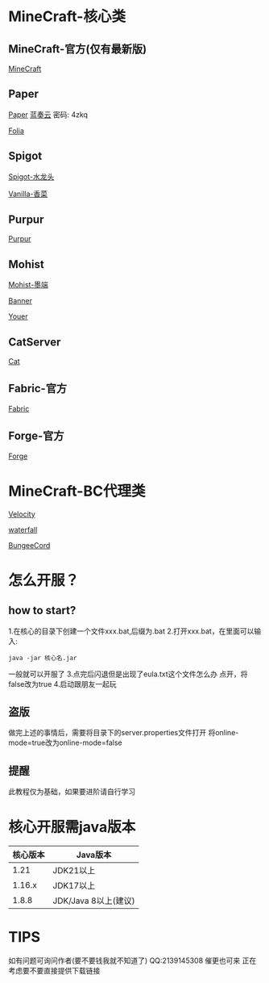 # MineCraft-核心类
## MineCraft-官方(仅有最新版)

[MineCraft](https://www.minecraft.net/en-us/download/server)

## Paper

[Paper](https://papermc.io)  [蓝奏云](https://wwev.lanzouv.com/b007spa9ri) 密码: 4zkq

[Folia](https://papermc.io/software/folia)

## Spigot

[Spigot-水龙头](https://getbukkit.org/download/spigot/)

[Vanilla-香菜](https://getbukkit.org/download/vanilla)

## Purpur

[Purpur](https://purpurmc.org/)

## Mohist

[Mohist-墨端](https://mohistmc.com/)

[Banner](https://mohistmc.com/software/banner)

[Youer](https://mohistmc.com/software/youer)

## CatServer

[Cat](https://github.com/Luohuayu/CatServer)

## Fabric-官方

[Fabric](https://fabricmc.net/use/server/)

## Forge-官方

[Forge](https://files.minecraftforge.net/net/minecraftforge/forge/)

# MineCraft-BC代理类

[Velocity](https://papermc.io/downloads/velocity)

[waterfall](https://papermc.io/downloads/waterfall)

[BungeeCord](https://ci.md-5.net/job/BungeeCord/)

# 怎么开服？
## how to start?

1.在核心的目录下创建一个文件xxx.bat,后缀为.bat
2.打开xxx.bat，在里面可以输入:
```
java -jar 核心名.jar
```
一般就可以开服了
3.点完后闪退但是出现了eula.txt这个文件怎么办
  点开，将false改为true
4.启动跟朋友一起玩

## 盗版

做完上述的事情后，需要将目录下的server.properties文件打开
将online-mode=true改为online-mode=false

## 提醒

此教程仅为基础，如果要进阶请自行学习

# 核心开服需java版本

|     核心版本      |     Java版本      |
| ------------- | ------------- |
| 1.21 | JDK21以上 |
| 1.16.x | JDK17以上 |
| 1.8.8 | JDK/Java 8以上(建议) |
# TIPS
如有问题可询问作者(要不要钱我就不知道了) QQ:2139145308
催更也可来
正在考虑要不要直接提供下载链接
